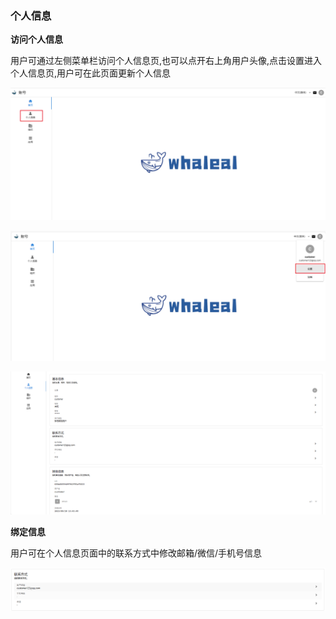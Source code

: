 ### 个人信息

__访问个人信息__

用户可通过左侧菜单栏访问个人信息页,也可以点开右上角用户头像,点击设置进入个人信息页,用户可在此页面更新个人信息

![userInfo1.png](../../images/whalealAccount/userInfo1.png)

![userInfo2.png](../../images/whalealAccount/userInfo2.png)

![userInfo3.png](../../images/whalealAccount/userInfo3.png)

__绑定信息__

用户可在个人信息页面中的联系方式中修改邮箱/微信/手机号信息

![userInfo4.png](../../images/whalealAccount/userInfo4.png)


